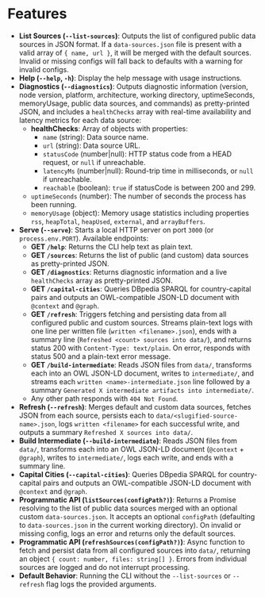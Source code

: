 # Features

- **List Sources (`--list-sources`)**: Outputs the list of configured public data sources in JSON format. If a `data-sources.json` file is present with a valid array of `{ name, url }`, it will be merged with the default sources. Invalid or missing configs will fall back to defaults with a warning for invalid configs.
- **Help (`--help`, `-h`)**: Display the help message with usage instructions.
- **Diagnostics (`--diagnostics`)**: Outputs diagnostic information (version, node version, platform, architecture, working directory, uptimeSeconds, memoryUsage, public data sources, and commands) as pretty-printed JSON, and includes a `healthChecks` array with real-time availability and latency metrics for each data source:
  - **healthChecks**: Array of objects with properties:
    - `name` (string): Data source name.
    - `url` (string): Data source URL.
    - `statusCode` (number|null): HTTP status code from a HEAD request, or `null` if unreachable.
    - `latencyMs` (number|null): Round-trip time in milliseconds, or `null` if unreachable.
    - `reachable` (boolean): `true` if statusCode is between 200 and 299.
  - `uptimeSeconds` (number): The number of seconds the process has been running.
  - `memoryUsage` (object): Memory usage statistics including properties `rss`, `heapTotal`, `heapUsed`, `external`, and `arrayBuffers`.
- **Serve (`--serve`)**: Starts a local HTTP server on port `3000` (or `process.env.PORT`). Available endpoints:
  - **GET `/help`**: Returns the CLI help text as plain text.
  - **GET `/sources`**: Returns the list of public (and custom) data sources as pretty-printed JSON.
  - **GET `/diagnostics`**: Returns diagnostic information and a live `healthChecks` array as pretty-printed JSON.
  - **GET `/capital-cities`**: Queries DBpedia SPARQL for country-capital pairs and outputs an OWL-compatible JSON-LD document with `@context` and `@graph`.
  - **GET `/refresh`**: Triggers fetching and persisting data from all configured public and custom sources. Streams plain-text logs with one line per written file (`written <filename>.json`), ends with a summary line (`Refreshed <count> sources into data/`), and returns status 200 with `Content-Type: text/plain`. On error, responds with status 500 and a plain-text error message.
  - **GET `/build-intermediate`**: Reads JSON files from `data/`, transforms each into an OWL JSON-LD document, writes to `intermediate/`, and streams each `written <name>-intermediate.json` line followed by a summary `Generated X intermediate artifacts into intermediate/`.
  - Any other path responds with `404 Not Found`.
- **Refresh (`--refresh`)**: Merges default and custom data sources, fetches JSON from each source, persists each to `data/<slugified-source-name>.json`, logs `written <filename>` for each successful write, and outputs a summary `Refreshed X sources into data/`.
- **Build Intermediate (`--build-intermediate`)**: Reads JSON files from `data/`, transforms each into an OWL JSON-LD document (`@context` + `@graph`), writes to `intermediate/`, logs each write, and ends with a summary line.
- **Capital Cities (`--capital-cities`)**: Queries DBpedia SPARQL for country-capital pairs and outputs an OWL-compatible JSON-LD document with `@context` and `@graph`.
- **Programmatic API (`listSources(configPath?)`)**: Returns a Promise resolving to the list of public data sources merged with an optional custom `data-sources.json`. It accepts an optional `configPath` (defaulting to `data-sources.json` in the current working directory). On invalid or missing config, logs an error and returns only the default sources.
- **Programmatic API (`refreshSources(configPath?)`)**: Async function to fetch and persist data from all configured sources into `data/`, returning an object `{ count: number, files: string[] }`. Errors from individual sources are logged and do not interrupt processing.
- **Default Behavior**: Running the CLI without the `--list-sources` or `--refresh` flag logs the provided arguments.
